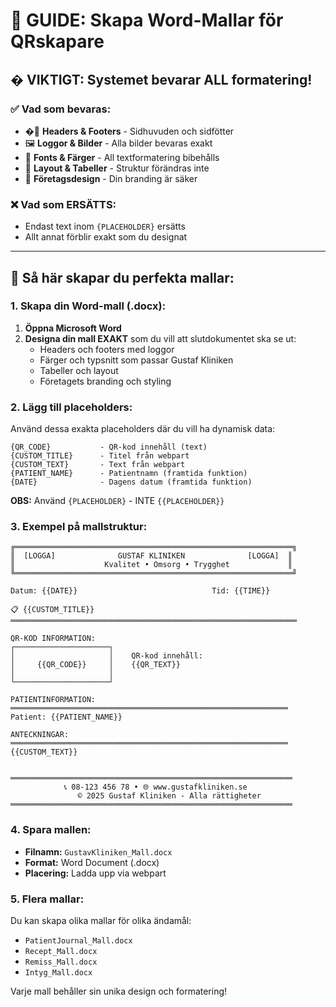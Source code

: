 # 📄 GUIDE: Skapa Word-Mallar för QRskapare

## � **VIKTIGT: Systemet bevarar ALL formatering!**

### ✅ **Vad som bevaras:**
- �🎨 **Headers & Footers** - Sidhuvuden och sidfötter
- 🖼️ **Loggor & Bilder** - Alla bilder bevaras exakt
- 🎨 **Fonts & Färger** - All textformatering bibehålls
- 📐 **Layout & Tabeller** - Struktur förändras inte
- 🏢 **Företagsdesign** - Din branding är säker

### ❌ **Vad som ERSÄTTS:**
- Endast text inom `{PLACEHOLDER}` ersätts
- Allt annat förblir exakt som du designat

---

## 🎨 Så här skapar du perfekta mallar:

### **1. Skapa din Word-mall (.docx):**

1. **Öppna Microsoft Word**
2. **Designa din mall EXAKT** som du vill att slutdokumentet ska se ut:
   - Headers och footers med loggor
   - Färger och typsnitt som passar Gustaf Kliniken
   - Tabeller och layout
   - Företagets branding och styling

### **2. Lägg till placeholders:**

Använd dessa exakta placeholders där du vill ha dynamisk data:

```
{QR_CODE}           - QR-kod innehåll (text)
{CUSTOM_TITLE}      - Titel från webpart
{CUSTOM_TEXT}       - Text från webpart
{PATIENT_NAME}      - Patientnamn (framtida funktion)
{DATE}              - Dagens datum (framtida funktion)
```

**OBS:** Använd `{PLACEHOLDER}` - INTE `{{PLACEHOLDER}}`

### **3. Exempel på mallstruktur:**

```
╔══════════════════════════════════════════════════════════════╗
║  [LOGGA]              GUSTAF KLINIKEN              [LOGGA]  ║
║                    Kvalitet • Omsorg • Trygghet             ║
╚══════════════════════════════════════════════════════════════╝

Datum: {{DATE}}                              Tid: {{TIME}}

📋 {{CUSTOM_TITLE}}
════════════════════════════════════════════════════════════════

QR-KOD INFORMATION:
┌─────────────────────┐
│                     │    QR-kod innehåll:
│     {{QR_CODE}}     │    {{QR_TEXT}}
│                     │    
└─────────────────────┘

PATIENTINFORMATION:
══════════════════════════════════════════════════════════════
Patient: {{PATIENT_NAME}}

ANTECKNINGAR:
══════════════════════════════════════════════════════════════
{{CUSTOM_TEXT}}


═══════════════════════════════════════════════════════════════
            📞 08-123 456 78 • 🌐 www.gustafkliniken.se
               © 2025 Gustaf Kliniken - Alla rättigheter
═══════════════════════════════════════════════════════════════
```

### **4. Spara mallen:**

- **Filnamn:** `GustavKliniken_Mall.docx`
- **Format:** Word Document (.docx)
- **Placering:** Ladda upp via webpart

### **5. Flera mallar:**

Du kan skapa olika mallar för olika ändamål:
- `PatientJournal_Mall.docx`
- `Recept_Mall.docx`
- `Remiss_Mall.docx`
- `Intyg_Mall.docx`

Varje mall behåller sin unika design och formatering!